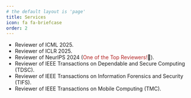 ```yaml
---
# the default layout is 'page'
title: Services
icon: fa fa-briefcase
order: 2
---
```


<!-- ## Conference Services -->

- Reviewer of ICML 2025.
- Reviewer of ICLR 2025.
- Reviewer of NeurIPS 2024 (<font color=FireBrick>One of the Top Reviewers!</font>🎉).
- Reviewer of IEEE Transactions on Dependable and Secure Computing (TDSC).
- Reviewer of IEEE Transactions on Information Forensics and Security (TIFS).
- Reviewer of IEEE Transactions on Mobile Computing (TMC).
